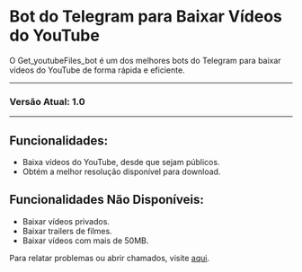 # Bot do Telegram para Baixar Vídeos do YouTube

O Get_youtubeFiles_bot é um dos melhores bots do Telegram para baixar vídeos do YouTube de forma rápida e eficiente.

---

### Versão Atual: 1.0

---

## Funcionalidades:

- Baixa vídeos do YouTube, desde que sejam públicos.
- Obtém a melhor resolução disponível para download.

## Funcionalidades Não Disponíveis:

- Baixar vídeos privados.
- Baixar trailers de filmes.
- Baixar vídeos com mais de 50MB.

Para relatar problemas ou abrir chamados, visite [aqui]().